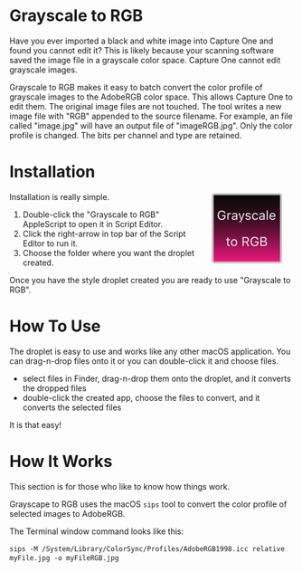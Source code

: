 # Grayscale to RGB

Have you ever imported a black and white image into Capture One and found you cannot edit it? This is likely because your scanning software saved the image file in a grayscale color space. Capture One cannot edit grayscale images.

Grayscale to RGB makes it easy to batch convert the color profile of grayscale images to the AdobeRGB color space. This allows Capture One to edit them. The original image files are not touched. The tool writes a new image file with "RGB" appended to the source filename. For example, an file called "image.jpg" will have an output file of "imageRGB.jpg". Only the color profile is changed. The bits per channel and type are retained.

# Installation

<img style="width:128px;float:right;padding:0px 20px;" src=droplet_icon/droplet.iconset/icon_1024x1024.png></img>

Installation is really simple.

1. Double-click the "Grayscale to RGB" AppleScript to open it in Script Editor.
1. Click the right-arrow in top bar of the Script Editor to run it.
1. Choose the folder where you want the droplet created.

Once you have the style droplet created you are ready to use "Grayscale to RGB".

# How To Use

The droplet is easy to use and works like any other macOS application. You can drag-n-drop files onto it or you can double-click it and choose files.

- select files in Finder, drag-n-drop them onto the droplet, and it converts the dropped files
- double-click the created app, choose the files to convert, and it converts the selected files

It is that easy!

# How It Works

This section is for those who like to know how things work.

Grayscape to RGB uses the macOS `sips` tool to convert the color profile of selected images to AdobeRGB.

The Terminal window command looks like this:

```
sips -M /System/Library/ColorSync/Profiles/AdobeRGB1998.icc relative myFile.jpg -o myFileRGB.jpg
```